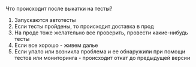 Что происходит после выкатки на тесты?

1. Запускаются автотесты
2. Если тесты пройдены, то происходит доставка в прод
3. На проде тоже желательно все проверить, провести какие-нибудь тесты
4. Если все хорошо - живем далье
5. Если упало или возникла проблема и ее обнаружили при помощи тестов или мониторинга - происходит откат до предыдущей версии
